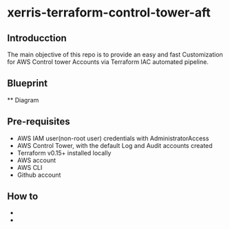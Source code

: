# xerris-terraform-control-tower-aft 

## Introducction

 The main objective of this repo is to provide an easy and fast Customization for  AWS Control tower Accounts via Terraform IAC automated pipeline.

 ## Blueprint
 ** Diagram

## Pre-requisites

* AWS IAM user(non-root user) credentials with AdministratorAccess
* AWS Control Tower, with the default Log and Audit accounts created
* Terraform v0.15+ installed locally 
* AWS account
* AWS CLI
* Github account

## How to

* 
* 

